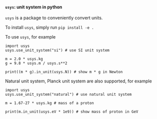 #### `usys`: unit system in python ####

`usys` is a package to conveniently convert units.

To install `usys`, simply run `pip install -e .`

To use `usys`, for example
```
import usys
usys.use_unit_system("si") # use SI unit system

m = 2.0 * usys.kg
g = 9.8 * usys.m / usys.s**2

print((m * g).in_unit(usys.N)) # show m * g in Newton
```

Natural unit system, Planck unit system are also supported, for example
```
import usys
usys.use_unit_system("natural") # use natural unit system

m = 1.67-27 * usys.kg # mass of a proton

print(m.in_unit(usys.eV * 1e9)) # show mass of proton in GeV
```

